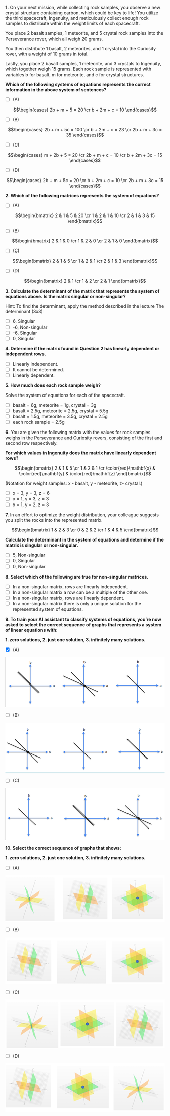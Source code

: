 **1.** On your next mission, while collecting rock samples, you observe a new crystal structure containing carbon, which could be key to life! You utilize the third spacecraft, Ingenuity, and meticulously collect enough rock samples to distribute within the weight limits of each spacecraft.

You place 2 basalt samples, 1 meteorite, and 5 crystal rock samples into the Perseverance rover, which all weigh 20 grams. 

You then distribute 1 basalt, 2 meteorites, and 1 crystal into the Curiosity rover, with a weight of 10 grams in total. 

Lastly, you place 2 basalt samples, 1 meteorite, and 3 crystals to Ingenuity, which together weigh 15 grams. Each rock sample is represented with variables b for basalt, m for meteorite, and c for crystal structures. 

**Which of the following systems of equations represents the correct information in the above system of sentences?**
- [ ] (A)

$$\begin{cases} 2b + m + 5 = 20 \cr b + 2m + c = 10 \end{cases}$$
- [ ] (B)

$$\begin{cases} 2b + m + 5c = 100 \cr b + 2m + c = 23 \cr 2b + m + 3c = 35 \end{cases}$$
- [ ] (C)

$$\begin{cases} m + 2b + 5 = 20 \cr 2b + m + c = 10 \cr b + 2m + 3c = 15 \end{cases}$$
- [ ] (D)

$$\begin{cases} 2b + m + 5c = 20 \cr b + 2m + c = 10 \cr 2b + m + 3c = 15 \end{cases}$$

**2. Which of the following matrices represents the system of equations?**
- [ ] (A)

$$\begin{bmatrix} 2 & 1 & 5 & 20 \cr 1 & 2 & 1 & 10 \cr 2 & 1 & 3 & 15 \end{bmatrix}$$
- [ ] (B)

$$\begin{bmatrix} 2 & 1 & 0 \cr 1 & 2 & 0 \cr 2 & 1 & 0 \end{bmatrix}$$
- [ ] (C)

$$\begin{bmatrix} 2 & 1 & 5 \cr 1 & 2 & 1 \cr 2 & 1 & 3 \end{bmatrix}$$
- [ ] (D)

$$\begin{bmatrix} 2 & 1 \cr 1 & 2 \cr 2 & 1 \end{bmatrix}$$

**3. Calculate the determinant of the matrix that represents the system of equations above. Is the matrix singular or non-singular?**

Hint: To find the determinant, apply the method described in the lecture The determinant (3x3)
- [ ] 6, Singular
- [ ] -6, Non-singular
- [ ] -6, Singular
- [ ] 0, Singular

**4. Determine if the matrix found in Question 2 has linearly dependent or independent rows.**
- [ ] Linearly independent.
- [ ] It cannot be determined.
- [ ] Linearly dependent.

**5. How much does each rock sample weigh?**

Solve the system of equations for each of the spacecraft.
- [ ] basalt = 6g, meteorite = 1g, crystal = 3g
- [ ] basalt = 2.5g, meteorite = 2.5g, crystal = 5.5g
- [ ] basalt = 1.5g, meteorite = 3.5g, crystal = 2.5g
- [ ] each rock sample = 2.5g

**6.** You are given the following matrix with the values for rock samples weighs in the Perseverance and Curiosity rovers, consisting of the first and second row respectively. 

**For which values in Ingenuity does the matrix have linearly dependent rows?**

$$\begin{bmatrix} 2 & 1 & 5 \cr 1 & 2 & 1 \cr \color{red}\mathbf{x} & \color{red}\mathbf{y} & \color{red}\mathbf{z} \end{bmatrix}$$

(Notation for weight samples: x - basalt, y - meteorite, z- crystal.)
- [ ] x = 3, y = 3, z = 6
- [ ] x = 1, y = 3, z = 3
- [ ] x = 1, y = 2, z = 3

**7.** In an effort to optimize the weight distribution, your colleague suggests you split the rocks into the represented matrix. 

$$\begin{bmatrix} 1 & 2 & 3 \cr 0 & 2 & 2 \cr 1 & 4 & 5 \end{bmatrix}$$

**Calculate the determinant in the system of equations and determine if the matrix is singular or non-singular.**
- [ ] 5, Non-singular
- [ ] 0, Singular
- [ ] 0, Non-singular

**8. Select which of the following are true for non-singular matrices.**
- [ ] In a non-singular matrix, rows are linearly independent.
- [ ] In a non-singular matrix a row can be a multiple of the other one.
- [ ] In a non-singular matrix, rows are linearly dependent.
- [ ] In a non-singular matrix there is only a unique solution for the represented system of equations.

**9. To train your AI assistant to classify systems of equations, you’re now asked to select the correct sequence of graphs that represents a system of linear equations with:**

**1. zero solutions, 2. just one solution, 3. infinitely many solutions.**
- [x] (A)

![missing](../images/C1_W1_Quiz_1.png)
- [ ] (B)

![missing](../images/C1_W1_Quiz_2.png)
- [ ] (C)

![missing](../images/C1_W1_Quiz_3.png)

**10. Select the correct sequence of graphs that shows:**

**1. zero solutions, 2. just one solution, 3. infinitely many solutions.**
- [ ] (A)

![missing](../images/C1_W1_Quiz_4.png)
- [ ] (B)

![missing](../images/C1_W1_Quiz_5.png)
- [ ] (C)

![missing](../images/C1_W1_Quiz_6.png)
- [ ] (D)

![missing](../images/C1_W1_Quiz_7.png)

